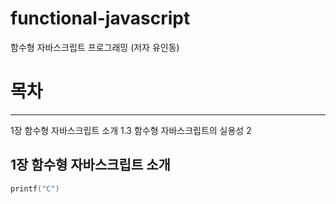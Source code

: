 # functional-javascript
함수형 자바스크립트 프로그래밍 (저자 유인동)


# 목차
---------
1장 함수형 자바스크립트 소개
  1.3 함수형 자바스크립트의 실용성 2


## 1장 함수형 자바스크립트 소개

  
``` C
printf("C")
```
  
